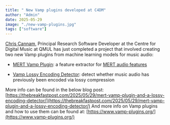 ```yaml
---
title: " New Vamp plugins developed at C4DM"
author: "Admin"
date: 2025-05-29
image: "./new-vamp-plugins.jpg"
tags: ["software"]
---
```


<p></p>

[Chris Cannam](https://www.linkedin.com/in/cannam/?lipi=urn%3Ali%3Apage%3Ad_flagship3_detail_base%3BigSsnSezQ9KdnODYvStwOA%3D%3D), Principal Research Software Developer at the Centre for Digital Music at QMUL has just completed a project that involved creating two new Vamp plugins from machine learning models for music audio:

* [MERT Vamp Plugin](https://github.com/cannam/mert-vamp-plugin): a feature extractor for [MERT audio features](https://github.com/yizhilll/MERT)

* [Vamp Lossy Encoding Detector](https://github.com/cannam/vamp-lossy-encoding-detector): detect whether music audio has previously been encoded via lossy compression

More info can be found in the below blog post: [https://thebreakfastpost.com/2025/05/29/mert-vamp-plugin-and-a-lossy-encoding-detector/](https://thebreakfastpost.com/2025/05/29/mert-vamp-plugin-and-a-lossy-encoding-detector/)
And more info on Vamp plugins and how to use them can be found at: [https://www.vamp-plugins.org/](https://www.vamp-plugins.org/)
